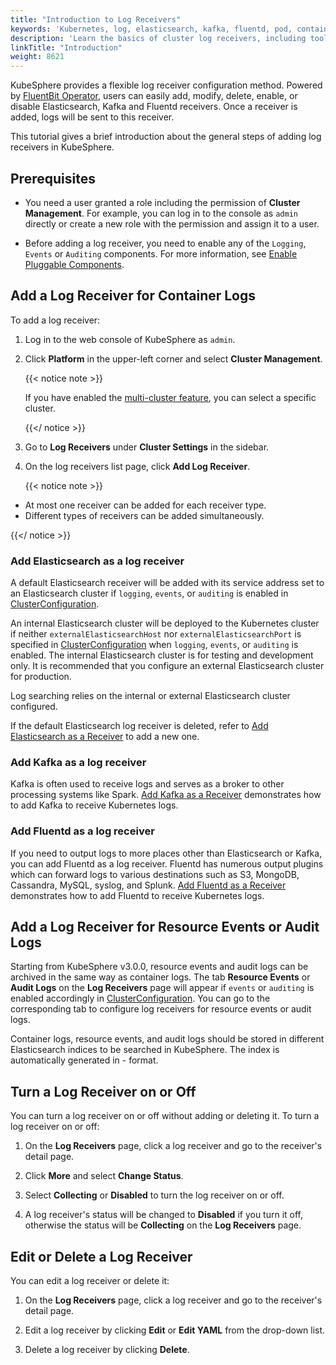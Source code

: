 ```yaml
---
title: "Introduction to Log Receivers"
keywords: 'Kubernetes, log, elasticsearch, kafka, fluentd, pod, container, fluentbit, output'
description: 'Learn the basics of cluster log receivers, including tools, and general steps.'
linkTitle: "Introduction"
weight: 8621
---
```


KubeSphere provides a flexible log receiver configuration method. Powered by [FluentBit Operator](https://github.com/kubesphere/fluentbit-operator/), users can easily add, modify, delete, enable, or disable Elasticsearch, Kafka and Fluentd receivers. Once a receiver is added, logs will be sent to this receiver.

This tutorial gives a brief introduction about the general steps of adding log receivers in KubeSphere.

## Prerequisites

- You need a user granted a role including the permission of **Cluster Management**. For example, you can log in to the console as `admin` directly or create a new role with the permission and assign it to a user.

- Before adding a log receiver, you need to enable any of the `Logging`, `Events` or `Auditing` components. For more information, see [Enable Pluggable Components](../../../../pluggable-components/).

## Add a Log Receiver for Container Logs

To add a log receiver:

1. Log in to the web console of KubeSphere as `admin`.

2. Click **Platform** in the upper-left corner and select **Cluster Management**.

   {{< notice note >}}

   If you have enabled the [multi-cluster feature](../../../../multicluster-management/), you can select a specific cluster.

   {{</ notice >}} 

3. Go to **Log Receivers** under **Cluster Settings** in the sidebar.

4. On the log receivers list page, click **Add Log Receiver**.

   {{< notice note >}}

- At most one receiver can be added for each receiver type.
- Different types of receivers can be added simultaneously.

{{</ notice >}}

### Add Elasticsearch as a log receiver

A default Elasticsearch receiver will be added with its service address set to an Elasticsearch cluster if `logging`, `events`, or `auditing` is enabled in [ClusterConfiguration](https://github.com/kubesphere/kubekey/blob/release-1.2/docs/config-example.md).

An internal Elasticsearch cluster will be deployed to the Kubernetes cluster if neither `externalElasticsearchHost` nor `externalElasticsearchPort` is specified in [ClusterConfiguration](https://github.com/kubesphere/kubekey/blob/release-1.2/docs/config-example.md) when `logging`, `events`, or `auditing` is enabled. The internal Elasticsearch cluster is for testing and development only. It is recommended that you configure an external Elasticsearch cluster for production.

Log searching relies on the internal or external Elasticsearch cluster configured.

If the default Elasticsearch log receiver is deleted, refer to [Add Elasticsearch as a Receiver](../add-es-as-receiver/) to add a new one.

### Add Kafka as a log receiver

Kafka is often used to receive logs and serves as a broker to other processing systems like Spark. [Add Kafka as a Receiver](../add-kafka-as-receiver/) demonstrates how to add Kafka to receive Kubernetes logs.

### Add Fluentd as a log receiver

If you need to output logs to more places other than Elasticsearch or Kafka, you can add Fluentd as a log receiver. Fluentd has numerous output plugins which can forward logs to various destinations such as S3, MongoDB, Cassandra, MySQL, syslog, and Splunk. [Add Fluentd as a Receiver](../add-fluentd-as-receiver/) demonstrates how to add Fluentd to receive Kubernetes logs.

## Add a Log Receiver for Resource Events or Audit Logs

Starting from KubeSphere v3.0.0, resource events and audit logs can be archived in the same way as container logs. The tab **Resource Events** or **Audit Logs** on the **Log Receivers** page will appear if `events` or `auditing` is enabled accordingly in [ClusterConfiguration](https://github.com/kubesphere/kubekey/blob/release-1.2/docs/config-example.md). You can go to the corresponding tab to configure log receivers for resource events or audit logs.

Container logs, resource events, and audit logs should be stored in different Elasticsearch indices to be searched in KubeSphere. The index is automatically generated in <Index prefix>-<Year-month-date> format.

## Turn a Log Receiver on or Off

You can turn a log receiver on or off without adding or deleting it. To turn a log receiver on or off:

1. On the **Log Receivers** page, click a log receiver and go to the receiver's detail page.
2. Click **More** and select **Change Status**.

3. Select **Collecting** or **Disabled** to turn the log receiver on or off.

4. A log receiver's status will be changed to **Disabled** if you turn it off, otherwise the status will be **Collecting** on the **Log Receivers** page.


## Edit or Delete a Log Receiver

You can edit a log receiver or delete it:

1. On the **Log Receivers** page, click a log receiver and go to the receiver's detail page.
2. Edit a log receiver by clicking **Edit** or **Edit YAML** from the drop-down list.

3. Delete a log receiver by clicking **Delete**.
